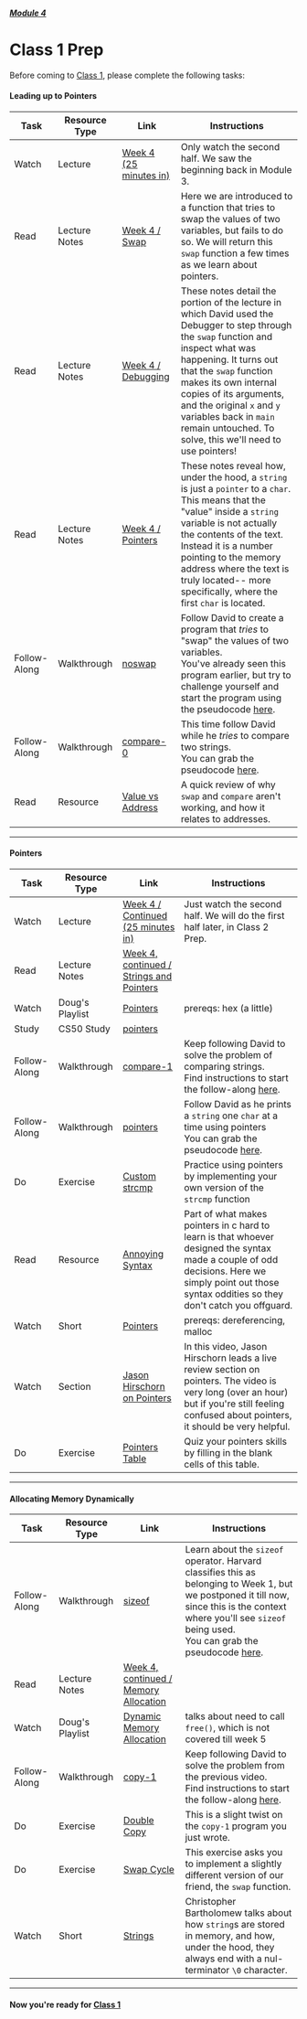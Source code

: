 ##### [Module 4](../../)

# Class 1 Prep

Before coming to [Class 1](../class1), please complete the following tasks:

#### Leading up to Pointers
Task | Resource Type | Link  | Instructions
--------------|------|------|-------------
Watch | Lecture | <a href="https://youtu.be/8Ba7SgCN2XY?t=1518" target="_blank">Week 4 (25 minutes in)</a> | Only watch the second half. We saw the beginning back in Module 3.
Read | Lecture Notes | <a href="http://cdn.cs50.net/2015/fall/lectures/4/m/notes4m/notes4m.html#swap" target="_blank">Week 4 / Swap</a> | Here we are introduced to a function that tries to swap the values of two variables, but fails to do so. We will return this `swap` function a few times as we learn about pointers.
 Read | Lecture Notes | <a href="http://cdn.cs50.net/2015/fall/lectures/4/m/notes4m/notes4m.html#debugging_with_cs50_ide" target="_blank">Week 4 / Debugging</a> | These notes detail the portion of the lecture in which David used the Debugger to step through the `swap` function and inspect what was happening. It turns out that the `swap` function makes its own internal copies of its arguments, and the original `x` and `y` variables back in `main` remain untouched. To solve, this we'll need to use pointers!
Read | Lecture Notes | <a href="http://cdn.cs50.net/2015/fall/lectures/4/m/notes4m/notes4m.html#pointers" target="_blank">Week 4 / Pointers</a> | These notes reveal how, under the hood, a `string` is just a `pointer` to a `char`. This means that the "value" inside a `string` variable is not actually the contents of the text. Instead it is a number pointing to the memory address where the text is truly located-- more specifically, where the first `char` is located.  
Follow-Along | Walkthrough | <a href="https://www.youtube.com/watch?v=ETSddwPGjNM&list=PLhQjrBD2T382SQnebs5bf6BkngrHTbJKg&index=5" target="_blank">noswap</a> | Follow David to create a program that _tries_ to "swap" the values of two variables. <br>You've already seen this program earlier, but try to challenge yourself and start the program using the pseudocode <a href="../../../../../../helpful-resources/modules/module-4.html#class-1-task-noswap" target="_blank">here</a>.
Follow-Along | Walkthrough | <a href="https://www.youtube.com/watch?v=Q9d8F9dXxbA&list=PLhQjrBD2T382SQnebs5bf6BkngrHTbJKg&index=1" target="_blank">compare-0</a> | This time follow David while he _tries_ to compare two strings.  <br>You can grab the pseudocode <a href="../../../../../../helpful-resources/modules/module-4.html#class-1-task-compare-0" target="_blank">here</a>.  
Read | Resource | [Value vs Address](../resources/value-vs-address) | A quick review of why `swap` and `compare` aren't working, and how it relates to addresses.

*** 

#### Pointers
Task | Resource Type | Link | Instructions
-----|------|------|------
Watch | Lecture | <a href="https://youtu.be/uYiVtZHns-A?t=1542" target="_blank">Week 4 / Continued (25 minutes in)</a> | Just watch the second half. We will do the first half later, in Class 2 Prep.
Read | Lecture Notes | <a href="http://cdn.cs50.net/2015/fall/lectures/4/w/notes4w/notes4w.html#strings_and_pointers" target="_blank">Week 4, continued / Strings and Pointers</a> |
Watch | Doug's Playlist | <a href="https://www.youtube.com/watch?v=yOdd3uYC--A&list=PLhQjrBD2T383tGruv374_Yee84qbXeJjq&index=2" target="_blank">Pointers</a> | prereqs: hex (a little)
Study | CS50 Study | <a href="https://study.cs50.net/pointers" target="_blank">pointers</a>
Follow-Along | Walkthrough | <a href="https://www.youtube.com/watch?v=jE_bs-QNj3c&index=2&list=PLhQjrBD2T382SQnebs5bf6BkngrHTbJKg" target="_blank">compare-1</a> | Keep following David to solve the problem of comparing strings. <br>Find instructions to start the follow-along <a href="../../../../../../helpful-resources/modules/module-4.html#class-1-task-compare-1" target="_blank">here</a>.  
Follow-Along | Walkthrough | <a href="https://www.youtube.com/watch?v=1PoFw5_p0xk&index=6&list=PLhQjrBD2T382SQnebs5bf6BkngrHTbJKg" target="_blank">pointers</a> | Follow David as he prints a `string` one `char` at a time using pointers <br>You can grab the pseudocode <a href="../../../../../../helpful-resources/modules/module-4.html#class-1-task-pointers" target="_blank">here</a>.
Do | Exercise | [Custom strcmp](../exercises/customstrcmp) | Practice using pointers by implementing your own version of the `strcmp` function
Read | Resource | [Annoying Syntax](../resources/annoying-syntax) | Part of what makes pointers in c hard to learn is that whoever designed the syntax made a couple of odd decisions. Here we simply point out those syntax oddities so they don't catch you offguard.
Watch | Short | <a href="https://www.youtube.com/watch?v=gv6i2CJm57Q&list=PLhQjrBD2T381pcj3Ph49iiDkrhZ9FHpHP&index=4" target="_blank">Pointers</a> | prereqs: dereferencing, malloc
Watch | Section | <a href="https://youtu.be/SppBaGROtX0?t=370" target="_blank">Jason Hirschorn on Pointers</a> | In this video, Jason Hirschorn leads a live review section on pointers. The video is very long (over an hour) but if you're still feeling confused about pointers, it should be very helpful.
Do | Exercise | [Pointers Table](../exercises/pointers-table) | Quiz your pointers skills by filling in the blank cells of this table.

*** 

#### Allocating Memory Dynamically

Task | Resource Type | Link | Instructions
-----|------|------|------
Follow-Along | Walkthrough | <a href="https://www.youtube.com/watch?v=6o-w4CIWP84&index=12&list=PLhQjrBD2T383fi16gN97XlrTwdxDq2QWZ" target="_blank">sizeof</a> | Learn about the `sizeof` operator. Harvard classifies this as belonging to Week 1, but we postponed it till now, since this is the context where you'll see `sizeof` being used. <br>You can grab the pseudocode <a href="../../../../../../helpful-resources/modules/module-4.html#class-1-task-sizeof" target="_blank">here</a>.
Read | Lecture Notes | <a href="http://cdn.cs50.net/2015/fall/lectures/4/w/notes4w/notes4w.html#memory_allocation" target="_blank">Week 4, continued / Memory Allocation</a>
Watch | Doug's Playlist | <a href="https://www.youtube.com/watch?v=ywqB3ZTf8OE&list=PLhQjrBD2T383tGruv374_Yee84qbXeJjq&index=3" target="_blank">Dynamic Memory Allocation</a> | talks about need to call `free()`, which is not covered till week 5
Follow-Along | Walkthrough | <a href="https://www.youtube.com/watch?v=ebQSYaneMms&list=PLhQjrBD2T382SQnebs5bf6BkngrHTbJKg&index=4" target="_blank">copy-1</a> | Keep following David to solve the problem from the previous video. <br>Find instructions to start the follow-along <a href="../../../../../../helpful-resources/modules/module-4.html#class-1-task-copy-1" target="_blank">here</a>. 
Do | Exercise | [Double Copy](../exercises/double-copy) | This is a slight twist on the `copy-1` program you just wrote.
Do | Exercise | [Swap Cycle](../exercises/swap-cycle) | This exercise asks you to implement a slightly different version of our friend, the `swap` function.
Watch | Short | <a href="https://www.youtube.com/watch?v=z3j-gK1u6Kg&index=6&list=PLhQjrBD2T381pcj3Ph49iiDkrhZ9FHpHP" target="_blank">Strings</a> | Christopher Bartholomew talks about how `string`s are stored in memory, and how, under the hood, they always end with a nul-terminator `\0` character.

*** 

#### Now you're ready for [Class 1](../class1)
